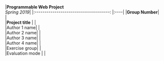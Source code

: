 |**Programmable Web Project** <br/>     *Spring 2019*|
|:--------------------------------------: |:----| 
|**Group Number**|     |                        
|**Project title** |    |                       
|Author 1 name|         |                 
|Author 2 name|         |                
|Author 3 name|         |                   
|Author 4 name|         |                   
|Exercise group|        |                   
|Evaluation mode |      |                   